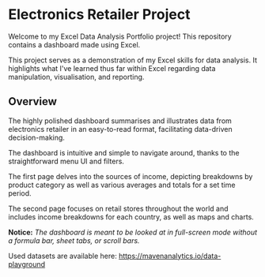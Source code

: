 # Electronics Retailer Project

Welcome to my Excel Data Analysis Portfolio project! This repository contains a dashboard made using Excel.

This project serves as a demonstration of my Excel skills for data analysis. It highlights what I've learned thus far within Excel regarding data manipulation, visualisation, and reporting.

## Overview

The highly polished dashboard summarises and illustrates data from electronics retailer in an easy-to-read format, facilitating data-driven decision-making.

The dashboard is intuitive and simple to navigate around, thanks to the straightforward menu UI and filters.

The first page delves into the sources of income, depicting breakdowns by product category as well as various averages and totals for a set time period.

The second page focuses on retail stores throughout the world and includes income breakdowns for each country, as well as maps and charts.

**Notice:** *The dashboard is meant to be looked at in full-screen mode without a formula bar, sheet tabs, or scroll bars.*




Used datasets are available here: https://mavenanalytics.io/data-playground
